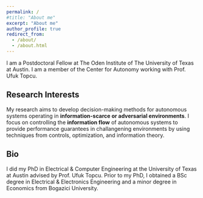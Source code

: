 ```yaml
---
permalink: /
#title: "About me"
excerpt: "About me"
author_profile: true
redirect_from: 
  - /about/
  - /about.html
---
```


I am a Postdoctoral Fellow at The Oden Institute of The University of Texas at Austin. I am a member of the Center for Autonomy working with Prof. Ufuk Topcu. 

## Research Interests
My research aims to develop decision-making methods for autonomous systems operating in **information-scarce or adversarial environments**. I focus on controlling the **information flow** of autonomous systems to provide performance guarantees in challangening environments by using techniques from controls, optimization, and information theory. 

## Bio
I did my PhD in Electrical & Computer Engineering at the University of Texas at Austin advised by Prof. Ufuk Topcu. Prior to my PhD, I obtained a BSc degree in Electrical & Electronics Engineering and a minor degree in Economics from Bogazici University.
